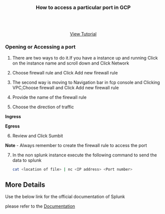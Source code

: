 

<p align="center">
  <h3 align="center">How to access a particular port in GCP</h3>

  <p align="center">
    <br />
    <br />
    <br />
    <a href="https://youtu.be/TiH9s4YM-aQ">View Tutorial</a>
  </p>
</p>






### Opening or Accessing a port

1. There are two ways to do it.If you have a instance up and running Click on the instance name and scroll down and Click Network
  
  
2. Choose firewall rule and Click Add new firewall rule
   
   
3. The second way is moving to Navigation bar in fcp console and Clicking VPC,Choose firewall and Click Add new firewall rule
  
  
4. Provide the name of the firewall rule
   
   
5. Choose the direction of traffic 

**Ingress**

**Egress**


6. Review and Click Sumbit


  **Note** - Always remember to create the firewall rule to access the port


7. In the non splunk instance execute the following command to send the data to splunk
   ```sh
   cat <location of file> | nc <IP address> <Port number>
   ```

<!-- USAGE EXAMPLES -->
## More Details

Use the below link for the official documentation of Splunk

 please refer to the [Documentation](https://docs.splunk.com/Documentation/SplunkCloud/latest/Data/Monitornetworkports)





